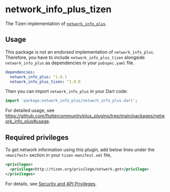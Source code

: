 # network_info_plus_tizen

The Tizen implementation of [`network_info_plus`](https://github.com/fluttercommunity/plus_plugins/tree/main/packages/network_info_plus).

## Usage

This package is not an _endorsed_ implementation of `network_info_plus`. Therefore, you have to include `network_info_plus_tizen` alongside `network_info_plus` as dependencies in your `pubspec.yaml` file.

```yaml
dependencies:
  network_info_plus: ^1.0.1
  network_info_plus_tizen: ^1.0.0
```

Then you can import `network_info_plus` in your Dart code:

```dart
import 'package:network_info_plus/network_info_plus.dart';
```

For detailed usage, see https://github.com/fluttercommunity/plus_plugins/tree/main/packages/network_info_plus#usage.

## Required privileges

To get network information using this plugin, add below lines under the `<manifest>` section in your `tizen-manifest.xml` file,

```xml
<privileges>
  <privilege>http://tizen.org/privilege/network.get</privilege>
</privileges>
```

For details, see [Security and API Privileges](https://docs.tizen.org/application/dotnet/tutorials/sec-privileges).
